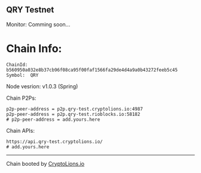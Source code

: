## QRY Testnet

Monitor: Comming soon...

# Chain Info:
```
ChainId: b560950a032e8b37cb96f08ca95f00faf1566fa29de4d4a9a0b43272feeb5c45
Symbol:  QRY 
```
Node vesrion: v1.0.3 (Spring)

Chain P2Ps:
```
p2p-peer-address = p2p.qry-test.cryptolions.io:4987
p2p-peer-address = p2p.qry-test.rioblocks.io:58182
# p2p-peer-address = add.yours.here
```

Chain APIs:
``` 
https://api.qry-test.cryptolions.io/
# add.yours.here
```

----
Chain booted by [CryptoLions.io](http://CryptoLions.io)
